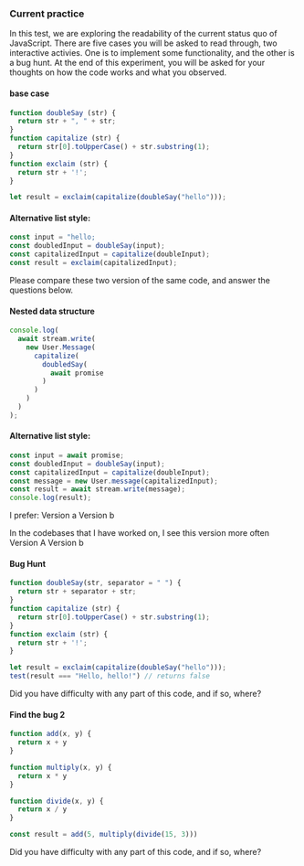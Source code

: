 ### Current practice

In this test, we are exploring the readability of the current status quo of JavaScript. There are
five cases you will be asked to read through, two interactive activies. One is to implement some
functionality, and the other is a bug hunt. At the end of this experiment, you will be asked for
your thoughts on how the code works and what you observed.

#### base case

```javascript
function doubleSay (str) {
  return str + ", " + str;
}
function capitalize (str) {
  return str[0].toUpperCase() + str.substring(1);
}
function exclaim (str) {
  return str + '!';
}

let result = exclaim(capitalize(doubleSay("hello")));
```

#### Alternative list style:

```javascript
const input = "hello;
const doubledInput = doubleSay(input);
const capitalizedInput = capitalize(doubleInput);
const result = exclaim(capitalizedInput);
```
Please compare these two version of the same code, and answer the questions below.

#### Nested data structure
```javascript
console.log(
  await stream.write(
    new User.Message(
      capitalize(
        doubledSay(
          await promise
        )
      )
    )
  )
);
```


#### Alternative list style:

```javascript
const input = await promise;
const doubledInput = doubleSay(input);
const capitalizedInput = capitalize(doubleInput);
const message = new User.message(capitalizedInput);
const result = await stream.write(message);
console.log(result);
```

I prefer:
Version a
Version b

In the codebases that I have worked on, I see this version more often
Version A
Version b


#### Bug Hunt

```javascript
function doubleSay(str, separator = " ") {
  return str + separator + str;
}
function capitalize (str) {
  return str[0].toUpperCase() + str.substring(1);
}
function exclaim (str) {
  return str + '!';
}

let result = exclaim(capitalize(doubleSay("hello")));
test(result === "Hello, hello!") // returns false
```

Did you have difficulty with any part of this code, and if so, where?

#### Find the bug 2

```javascript
function add(x, y) {
  return x + y
}

function multiply(x, y) {
  return x * y
}

function divide(x, y) {
  return x / y
}

const result = add(5, multiply(divide(15, 3)))
```
Did you have difficulty with any part of this code, and if so, where?


